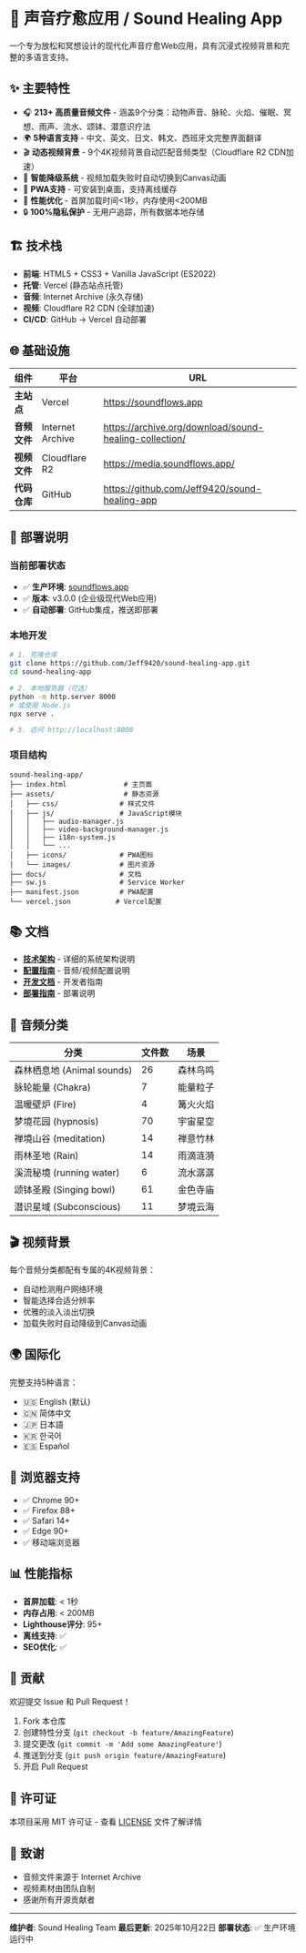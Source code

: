 # 🎵 声音疗愈应用 / Sound Healing App

一个专为放松和冥想设计的现代化声音疗愈Web应用，具有沉浸式视频背景和完整的多语言支持。

## ✨ 主要特性

- 🎧 **213+ 高质量音频文件** - 涵盖9个分类：动物声音、脉轮、火焰、催眠、冥想、雨声、流水、颂钵、潜意识疗法
- 🌍 **5种语言支持** - 中文、英文、日文、韩文、西班牙文完整界面翻译
- 🎬 **动态视频背景** - 9个4K视频背景自动匹配音频类型（Cloudflare R2 CDN加速）
- 🎨 **智能降级系统** - 视频加载失败时自动切换到Canvas动画
- 📱 **PWA支持** - 可安装到桌面，支持离线缓存
- 🎯 **性能优化** - 首屏加载时间<1秒，内存使用<200MB
- 🔒 **100%隐私保护** - 无用户追踪，所有数据本地存储

## 🏗️ 技术栈

- **前端**: HTML5 + CSS3 + Vanilla JavaScript (ES2022)
- **托管**: Vercel (静态站点托管)
- **音频**: Internet Archive (永久存储)
- **视频**: Cloudflare R2 CDN (全球加速)
- **CI/CD**: GitHub → Vercel 自动部署

## 🌐 基础设施

| 组件 | 平台 | URL |
|------|------|-----|
| **主站点** | Vercel | https://soundflows.app |
| **音频文件** | Internet Archive | https://archive.org/download/sound-healing-collection/ |
| **视频文件** | Cloudflare R2 | https://media.soundflows.app/ |
| **代码仓库** | GitHub | https://github.com/Jeff9420/sound-healing-app |

## 🚀 部署说明

### 当前部署状态
- ✅ **生产环境**: [soundflows.app](https://soundflows.app)
- ✅ **版本**: v3.0.0 (企业级现代Web应用)
- ✅ **自动部署**: GitHub集成，推送即部署

### 本地开发

```bash
# 1. 克隆仓库
git clone https://github.com/Jeff9420/sound-healing-app.git
cd sound-healing-app

# 2. 本地服务器（可选）
python -m http.server 8000
# 或使用 Node.js
npx serve .

# 3. 访问 http://localhost:8000
```

### 项目结构

```
sound-healing-app/
├── index.html              # 主页面
├── assets/                 # 静态资源
│   ├── css/               # 样式文件
│   ├── js/                # JavaScript模块
│   │   ├── audio-manager.js
│   │   ├── video-background-manager.js
│   │   ├── i18n-system.js
│   │   └── ...
│   ├── icons/             # PWA图标
│   └── images/            # 图片资源
├── docs/                  # 文档
├── sw.js                  # Service Worker
├── manifest.json          # PWA配置
└── vercel.json           # Vercel配置
```

## 📚 文档

- **[技术架构](./ARCHITECTURE.md)** - 详细的系统架构说明
- **[配置指南](./PROJECT-CONFIG.md)** - 音频/视频配置说明
- **[开发文档](./CLAUDE.md)** - 开发者指南
- **[部署指南](./DEPLOYMENT.md)** - 部署说明

## 🎵 音频分类

| 分类 | 文件数 | 场景 |
|------|--------|------|
| 森林栖息地 (Animal sounds) | 26 | 森林鸟鸣 |
| 脉轮能量 (Chakra) | 7 | 能量粒子 |
| 温暖壁炉 (Fire) | 4 | 篝火火焰 |
| 梦境花园 (hypnosis) | 70 | 宇宙星空 |
| 禅境山谷 (meditation) | 14 | 禅意竹林 |
| 雨林圣地 (Rain) | 14 | 雨滴涟漪 |
| 溪流秘境 (running water) | 6 | 流水潺潺 |
| 颂钵圣殿 (Singing bowl) | 61 | 金色寺庙 |
| 潜识星域 (Subconscious) | 11 | 梦境云海 |

## 🎬 视频背景

每个音频分类都配有专属的4K视频背景：
- 自动检测用户网络环境
- 智能选择合适分辨率
- 优雅的淡入淡出切换
- 加载失败时自动降级到Canvas动画

## 🌍 国际化

完整支持5种语言：
- 🇺🇸 English (默认)
- 🇨🇳 简体中文
- 🇯🇵 日本語
- 🇰🇷 한국어
- 🇪🇸 Español

## 🔧 浏览器支持

- ✅ Chrome 90+
- ✅ Firefox 88+
- ✅ Safari 14+
- ✅ Edge 90+
- ✅ 移动端浏览器

## 📊 性能指标

- **首屏加载**: < 1秒
- **内存占用**: < 200MB
- **Lighthouse评分**: 95+
- **离线支持**: ✅
- **SEO优化**: ✅

## 🤝 贡献

欢迎提交 Issue 和 Pull Request！

1. Fork 本仓库
2. 创建特性分支 (`git checkout -b feature/AmazingFeature`)
3. 提交更改 (`git commit -m 'Add some AmazingFeature'`)
4. 推送到分支 (`git push origin feature/AmazingFeature`)
5. 开启 Pull Request

## 📄 许可证

本项目采用 MIT 许可证 - 查看 [LICENSE](LICENSE) 文件了解详情

## 🙏 致谢

- 音频文件来源于 Internet Archive
- 视频素材由团队自制
- 感谢所有开源贡献者

---

**维护者**: Sound Healing Team
**最后更新**: 2025年10月22日
**部署状态**: ✅ 生产环境运行中
